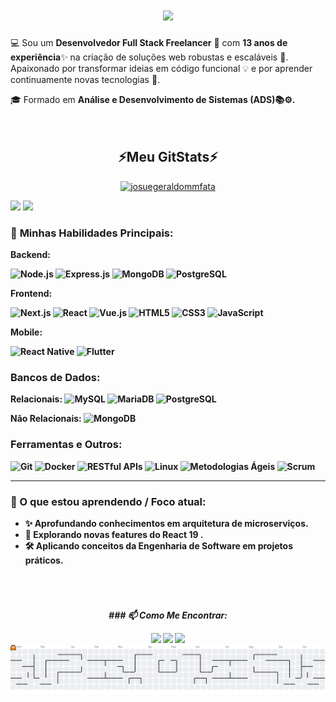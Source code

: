 <h1 align="center">
<img src="https://readme-typing-svg.herokuapp.com/?font=Righteous&size=35&center=true&vCenter=true&width=500&height=70&duration=4000&lines=olá!+👋;+me+chamo+Josue+Geraldo!👋;" />

</h1>
💻 Sou um <b>Desenvolvedor Full Stack Freelancer</b> 💼 com <b>13 anos de experiência</b>✨ na criação de soluções web robustas e escaláveis 🚀. Apaixonado por transformar ideias em código funcional 💡 e por aprender continuamente novas tecnologias 🌱.</h1>

🎓 Formado em <b>Análise e Desenvolvimento de Sistemas (ADS)📚⚙️.</b> </br>
</br></br>
<h2 align="center">⚡<b>Meu GitStats⚡</b></h2>

<p align="center">
  <a href="https://github.com/ryo-ma/github-profile-trophy">
    <img src="https://github-profile-trophy.vercel.app/?robsonmmfata=robsonmmfata&theme=light" alt="josuegeraldommfata" />
  </a>
</p>
</div>
</h2>  
</p>
<div>
  <img height="200em" src="https://github-readme-stats.vercel.app/api?username=josuegeraldommfata&show_icons=true&theme=dracula&include_all_commits=true"/>
  <img height="200em" src="https://github-readme-stats.vercel.app/api/top-langs/?username=josuegeraldommfata&layout=compact&langs_count=7&theme=dracula"/>
</div></p>

### 🚀 <b>Minhas Habilidades Principais:</b>

<b>Backend:
<p align="left">
  <img src="https://img.shields.io/badge/Node.js-339933?style=for-the-badge&logo=nodedotjs&logoColor=white" alt="Node.js"/>
<img src="https://img.shields.io/badge/Express.js-000000?style=for-the-badge&logo=express&logoColor=white" alt="Express.js"/>
<img src="https://img.shields.io/badge/MongoDB-47A248?style=for-the-badge&logo=mongodb&logoColor=white" alt="MongoDB"/>
<img src="https://img.shields.io/badge/PostgreSQL-316192?style=for-the-badge&logo=postgresql&logoColor=white" alt="PostgreSQL"/>
</p>

<b>Frontend:</b>
<p align="left">
  <img src="https://img.shields.io/badge/Next.js-000000?style=for-the-badge&logo=nextdotjs&logoColor=white" alt="Next.js"/>
  <img src="https://img.shields.io/badge/React-20232A?style=for-the-badge&logo=react&logoColor=61DAFB" alt="React"/>
  <img src="https://img.shields.io/badge/Vue.js-35495E?style=for-the-badge&logo=vuedotjs&logoColor=4FC08D" alt="Vue.js"/>
  <img src="https://img.shields.io/badge/HTML5-E34F26?style=for-the-badge&logo=html5&logoColor=white" alt="HTML5"/>
  <img src="https://img.shields.io/badge/CSS3-1572B6?style=for-the-badge&logo=css3&logoColor=white" alt="CSS3"/>
  <img src="https://img.shields.io/badge/JavaScript-F7DF1E?style=for-the-badge&logo=javascript&logoColor=black" alt="JavaScript"/>
</p>

<b>Mobile:</b>
<p align="left">
  <img src="https://img.shields.io/badge/React_Native-20232A?style=for-the-badge&logo=react&logoColor=61DAFB" alt="React Native"/>
  <img src="https://img.shields.io/badge/Flutter-%2302569B.svg?style=for-the-badge&logo=Flutter&logoColor=white" alt="Flutter"/>
</p>


<h3><b>Bancos de Dados:</b></h3>
<p>
  <b>Relacionais:</b>
  <img src="https://img.shields.io/badge/MySQL-4479A1?style=for-the-badge&logo=mysql&logoColor=white" alt="MySQL"/>
  <img src="https://img.shields.io/badge/MariaDB-003545?style=for-the-badge&logo=mariadb&logoColor=white" alt="MariaDB"/>
  <img src="https://img.shields.io/badge/PostgreSQL-316192?style=for-the-badge&logo=postgresql&logoColor=white" alt="PostgreSQL"/>
</p>
<p>
  <b>Não Relacionais:</b>
  <img src="https://img.shields.io/badge/MongoDB-47A248?style=for-the-badge&logo=mongodb&logoColor=white" alt="MongoDB"/>
</p>

<h3><b>Ferramentas e Outros:</b></h3>
<p>
  <img src="https://img.shields.io/badge/Git-F05032?style=for-the-badge&logo=git&logoColor=white" alt="Git"/>
  <img src="https://img.shields.io/badge/Docker-2496ED?style=for-the-badge&logo=docker&logoColor=white" alt="Docker"/>
  <img src="https://img.shields.io/badge/RESTful_APIs-007ACC?style=for-the-badge&logo=apirest&logoColor=white" alt="RESTful APIs"/>
  <img src="https://img.shields.io/badge/Linux-FCC624?style=for-the-badge&logo=linux&logoColor=black" alt="Linux"/>
  <img src="https://img.shields.io/badge/Metodologias_Ágeis-007399?style=for-the-badge&logo=jira&logoColor=white" alt="Metodologias Ágeis"/>
  <img src="https://img.shields.io/badge/Scrum-007399?style=for-the-badge&logo=scrumalliance&logoColor=white" alt="Scrum"/>
</p>

---

### 🌱 O que estou aprendendo / Foco atual:

* ✨ Aprofundando conhecimentos em **arquitetura de microserviços**.
* 🚀 Explorando novas features do **React 19** .
* 🛠️ Aplicando conceitos da **Engenharia de Software** em projetos práticos.


</br>  
 
 # 

<div align="center"> <b><i> ### 📫 Como Me Encontrar:</b>
</i>

</p>
 <a href="https://wa.me/5518991176034" target="_blank"><img src="https://img.shields.io/badge/WhatsApp-25D366?style=for-the-badge&logo=whatsapp&logoColor=white" target="_blank"></a>
  <a href = "mailto:josuegeraldoata@hotmail.com"><img src="https://img.shields.io/badge/-Gmail-%23333?style=for-the-badge&logo=gmail&logoColor=white" target="_blank"></a>
  <a href="https://www.linkedin.com/in/robson-gomes-3baa6423a?utm_source=share&utm_campaign=share_via&utm_content=profile&utm_medium=android_app" target="_blank"><img src="https://img.shields.io/badge/-LinkedIn-%230077B5?style=for-the-badge&logo=linkedin&logoColor=white" target="_blank"></a>
    <div align="right">

  
<picture>
  <source media="(prefers-color-scheme: dark)" srcset="https://raw.githubusercontent.com/josuegeraldommfata/josuegeraldommfata/output/pacman-contribution-graph-dark.svg">
  <source media="(prefers-color-scheme: light)" srcset="https://raw.githubusercontent.com/josuegeraldommfata/josuegeraldommfata/output/pacman-contribution-graph.svg">
  <img alt="pacman contribution graph" src="https://raw.githubusercontent.com/josuegeraldommfata/josuegeraldommfata/output/pacman-contribution-graph.svg">
</picture>


</h1></td>
            <td></td>
        </tr>
 </div>




